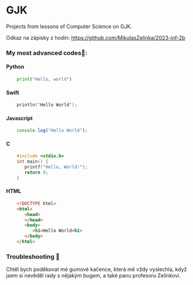# GJK
Projects from lessons of Computer Science on GJK.

Odkaz na zápisky z hodin:
https://github.com/MikulasZelinka/2023-inf-2b

### My most advanced codes🤣: 

#### Python
```python
	print("Hello, world")
```
#### Swift
```swift
	println('Hello World');
```
#### Javascript
```javascript
	console.log("Hello World");
```
#### C
```c
	#include <stdio.h>
	int main() {
	   printf("Hello, World!");
	   return 0;
	}
```
#### HTML
```html
	<!DOCTYPE html>
	<html>
	   <head>
	   </head>
 	   <body>
	      <h1>Hello World<h1>
 	   </body>
	</html>
```




### Troubleshooting :duck: ###
Chtěl bych poděkovat mé gumové kačence, která mě vždy vyslechla, když jsem si nevěděl rady s nějakým bugem, a také panu profesoru Zelinkovi.



